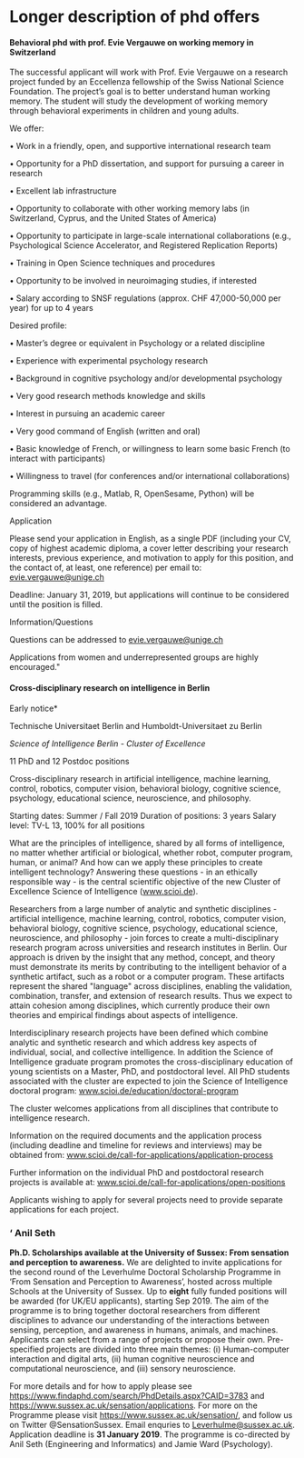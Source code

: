# Longer description of phd offers

#### <a name="swiss-memory"></a> Behavioral phd with prof. Evie Vergauwe on working memory in Switzerland

The successful applicant will work with Prof. Evie Vergauwe on a research project funded by an Eccellenza fellowship of the Swiss National Science Foundation. The project’s goal is to better understand human working memory. The student will study the development of working memory through behavioral experiments in children and young adults.

 

We offer:

•       Work in a friendly, open, and supportive international research team

•       Opportunity for a PhD dissertation, and support for pursuing a career in research

•       Excellent lab infrastructure

•       Opportunity to collaborate with other working memory labs (in Switzerland, Cyprus, and the United States of America)

•       Opportunity to participate in large-scale international collaborations (e.g., Psychological Science Accelerator, and Registered Replication Reports)

•       Training in Open Science techniques and procedures

•       Opportunity to be involved in neuroimaging studies, if interested

•       Salary according to SNSF regulations (approx. CHF 47,000-50,000 per year) for up to 4 years

 

Desired profile:

•       Master’s degree or equivalent in Psychology or a related discipline

•       Experience with experimental psychology research

•       Background in cognitive psychology and/or developmental psychology

•       Very good research methods knowledge and skills

•       Interest in pursuing an academic career

•       Very good command of English (written and oral)

•       Basic knowledge of French, or willingness to learn some basic French (to interact with participants)

•       Willingness to travel (for conferences and/or international collaborations)

 

Programming skills (e.g., Matlab, R, OpenSesame, Python) will be considered an advantage.

 

Application

Please send your application in English, as a single PDF (including your CV, copy of highest academic diploma, a cover letter describing your research interests, previous experience, and motivation to apply for this position, and the contact of, at least, one reference) per email to: evie.vergauwe@unige.ch

Deadline: January 31, 2019, but applications will continue to be considered until the position is filled.

 

Information/Questions

Questions can be addressed to evie.vergauwe@unige.ch

 

Applications from women and underrepresented groups are highly encouraged."

#### <a name="science-inteligence"></a> Cross-disciplinary research on intelligence in Berlin

Early notice*

Technische Universitaet Berlin and Humboldt-Universitaet zu
Berlin

*Science of Intelligence Berlin - Cluster of Excellence*

11 PhD and 12 Postdoc positions

Cross-disciplinary research in artificial intelligence,
machine learning, control, robotics, computer vision,
behavioral biology, cognitive science, psychology,
educational science, neuroscience, and philosophy.

Starting dates: Summer / Fall 2019
Duration of positions: 3 years
Salary level: TV-L 13, 100% for all positions

What are the principles of intelligence, shared by all forms
of intelligence, no matter whether artificial or biological,
whether robot, computer program, human, or animal? And how
can we apply these principles to create intelligent
technology? Answering these questions - in an ethically
responsible way - is the central scientific objective of the
new Cluster of Excellence Science of Intelligence
(www.scioi.de).

Researchers from a large number of analytic and synthetic
disciplines - artificial intelligence, machine learning,
control, robotics, computer vision, behavioral biology,
cognitive science, psychology, educational science,
neuroscience, and philosophy - join forces to create a
multi-disciplinary research program across universities and
research institutes in Berlin. Our approach is driven by the
insight that any method, concept, and theory must
demonstrate its merits by contributing to the intelligent
behavior of a synthetic artifact, such as a robot or a
computer program. These artifacts represent the shared
"language" across disciplines, enabling the validation,
combination, transfer, and extension of research results.
Thus we expect to attain cohesion among disciplines, which
currently produce their own theories and empirical findings
about aspects of intelligence.

Interdisciplinary research projects have been defined which
combine analytic and synthetic research and which address
key aspects of individual, social, and collective
intelligence. In addition the Science of Intelligence
graduate program promotes the cross-disciplinary education
of young scientists on a Master, PhD, and postdoctoral
level. All PhD students associated with the cluster are
expected to join the Science of Intelligence doctoral
program: www.scioi.de/education/doctoral-program

The cluster welcomes applications from all disciplines that
contribute to intelligence research.

Information on the required documents and the application
process (including deadline and timeline for reviews and
interviews) may be obtained from:
www.scioi.de/call-for-applications/application-process

Further information on the individual PhD and postdoctoral
research projects is available at:
www.scioi.de/call-for-applications/open-positions

Applicants wishing to apply for several projects need to
provide separate applications for each project.



###  <a name="sussex-sensations"></a> ‘ Anil Seth



**Ph.D. Scholarships available at the University of Sussex: From sensation and perception to awareness.** We are delighted to invite applications for the second round of the Leverhulme Doctoral Scholarship Programme in ‘From Sensation and Perception to Awareness’, hosted across multiple Schools at the University of Sussex. Up to **eight** fully funded positions will be awarded (for UK/EU applicants), starting Sep 2019. The aim of the programme is to bring together doctoral researchers from different disciplines to advance our understanding of the interactions between sensing, perception, and awareness in humans, animals, and machines. Applicants can select from a range of projects or propose their own. Pre-specified projects are divided into three main themes: (i) Human-computer interaction and digital arts, (ii) human cognitive neuroscience and computational neuroscience, and (iii) sensory neuroscience.



For more details and for how to apply please see <https://www.findaphd.com/search/PhdDetails.aspx?CAID=3783> and <https://www.sussex.ac.uk/sensation/applications>. For more on the Programme please visit <https://www.sussex.ac.uk/sensation/>, and follow us on Twitter @SensationSussex. Email enquries to [Leverhulme@sussex.ac.uk](mailto:Leverhulme@sussex.ac.uk). Application deadline is **31 January 2019**. The programme is co-directed by Anil Seth (Engineering and Informatics) and Jamie Ward (Psychology).